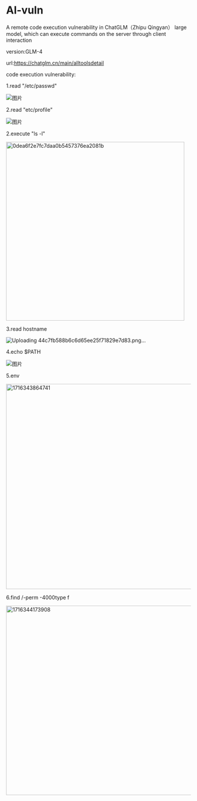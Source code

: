 # AI-vuln
A remote code execution vulnerability in ChatGLM（Zhipu Qingyan） large model, which can execute commands on the server through client interaction

version:GLM-4

url:https://chatglm.cn/main/alltoolsdetail

code execution vulnerability:

1.read "/etc/passwd"

![图片](https://github.com/Sadw11v/AI-vuln/assets/130206491/c0d74f93-6599-4a63-aef7-a561db3b3439)


2.read "etc/profile"

![图片](https://github.com/Sadw11v/AI-vuln/assets/130206491/4c61f1df-2f64-4770-864c-1f3dbbb14d1a)


2.execute "ls -l"

<img width="486" alt="0dea6f2e7fc7daa0b5457376ea2081b" src="https://github.com/Sadw11v/AI-vuln/assets/130206491/ab8beb3d-059e-49c7-aace-20f23c25d7ab">


3.read hostname

![Uploading 44c7fb588b6c6d65ee25f71829e7d83.png…]()


4.echo $PATH

![图片](https://github.com/Sadw11v/AI-vuln/assets/130206491/9e534616-43ed-425e-adc3-9ec4c38d0f51)

5.env

<img width="558" alt="1716343864741" src="https://github.com/Sadw11v/AI-vuln/assets/130206491/3db97776-192f-4b0f-b92c-fafa99202572">

6.find /-perm -4000type f

<img width="515" alt="1716344173908" src="https://github.com/Sadw11v/AI-vuln/assets/130206491/337ed454-f0c5-404a-83ff-917dbb9a3609">




